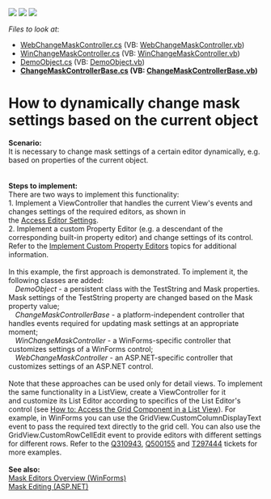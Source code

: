 <!-- default badges list -->
![](https://img.shields.io/endpoint?url=https://codecentral.devexpress.com/api/v1/VersionRange/128589903/14.2.7%2B)
[![](https://img.shields.io/badge/Open_in_DevExpress_Support_Center-FF7200?style=flat-square&logo=DevExpress&logoColor=white)](https://supportcenter.devexpress.com/ticket/details/T236972)
[![](https://img.shields.io/badge/📖_How_to_use_DevExpress_Examples-e9f6fc?style=flat-square)](https://docs.devexpress.com/GeneralInformation/403183)
<!-- default badges end -->
<!-- default file list -->
*Files to look at*:

* [WebChangeMaskController.cs](./CS/ChangeEditMask.Module.Web/Controllers/WebChangeMaskController.cs) (VB: [WebChangeMaskController.vb](./VB/ChangeEditMask.Module.Web/Controllers/WebChangeMaskController.vb))
* [WinChangeMaskController.cs](./CS/ChangeEditMask.Module.Win/Controllers/WinChangeMaskController.cs) (VB: [WinChangeMaskController.vb](./VB/ChangeEditMask.Module.Win/Controllers/WinChangeMaskController.vb))
* [DemoObject.cs](./CS/ChangeEditMask.Module/BusinessObjects/DemoObject.cs) (VB: [DemoObject.vb](./VB/ChangeEditMask.Module/BusinessObjects/DemoObject.vb))
* **[ChangeMaskControllerBase.cs](./CS/ChangeEditMask.Module/Controllers/ChangeMaskControllerBase.cs) (VB: [ChangeMaskControllerBase.vb](./VB/ChangeEditMask.Module/Controllers/ChangeMaskControllerBase.vb))**
<!-- default file list end -->
# How to dynamically change mask settings based on the current object


<p><strong>Scenario:<br></strong>It is necessary to change mask settings of a certain editor dynamically, e.g. based on properties of the current object.<br><br><br><strong>Steps to implement:</strong><br>There are two ways to implement this functionality:<br>1. Implement a ViewController that handles the current View's events and changes settings of the required editors, as shown in the <a href="https://documentation.devexpress.com/#Xaf/CustomDocument2729">Access Editor Settings</a>.<br>2. Implement a custom Property Editor (e.g. a descendant of the corresponding built-in property editor) and change settings of its control. Refer to the <a href="https://documentation.devexpress.com/#Xaf/CustomDocument3097">Implement Custom Property Editors</a> topics for additional information.<br><br>In this example, the first approach is demonstrated. To implement it, the following classes are added:<br><strong>    </strong><em>DemoObject </em>- a persistent class with the TestString and Mask properties. Mask settings of the TestString property are changed based on the Mask property value;<br><strong>    </strong><em>ChangeMaskControllerBase </em>- a platform-independent controller that handles events required for updating mask settings at an appropriate moment;<br><strong>    </strong><em>WinChangeMaskController </em>- a WinForms-specific controller that customizes settings of a WinForms control;<br><strong>    </strong><em>WebChangeMaskController </em>- an ASP.NET-specific controller that customizes settings of an ASP.NET control.<br><br>Note that these approaches can be used only for detail views. To implement the same functionality in a ListView, create a ViewController for it and customize its List Editor according to specifics of the List Editor's control (see <a href="https://docs.devexpress.com/eXpressAppFramework/402154/ui-construction/list-editors/how-to-access-list-editor-control">How to: Access the Grid Component in a List View</a>). For example, in WinForms you can use the GridView.CustomColumnDisplayText event to pass the required text directly to the grid cell. You can also use the GridView.CustomRowCellEdit event to provide editors with different settings for different rows. Refer to the <a href="https://www.devexpress.com/Support/Center/p/Q310943">Q310943</a>, <a href="https://www.devexpress.com/Support/Center/p/Q500155">Q500155</a> and <a href="https://www.devexpress.com/Support/Center/p/T297444">T297444</a> tickets for more examples.<br><br><strong>See also:</strong><br><a href="https://documentation.devexpress.com/#WindowsForms/CustomDocument583">Mask Editors Overview (WinForms)</a><br><a href="https://documentation.devexpress.com/#AspNet/CustomDocument8171">Mask Editing (ASP.NET)</a></p>

<br/>


